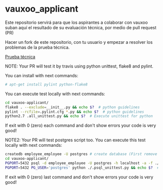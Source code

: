 vauxoo_applicant
================

Este repositorio servirá para que los aspirantes a colaborar con vauxoo suban aquí el resultado de su evaluación técnica, por medio de pull request (PR)

Hacer un fork de este repositorio, con tu usuario y empezar a resolver los problemas de la prueba técnica.

[Prueba técnica](https://docs.google.com/forms/d/1yK7JNVM7kUchQrfU5hMEs3pqurvvR92VeXb-hUR7OP8/viewform?usp=send_form)

NOTE: Your PR will test it by travis using python unittest, flake8 and pylint.

You can install with next commands:

```bash
# apt-get install pylint python-flake8
```
You can execute test locally with next commands:
```bash
cd vauxoo-applicant/
flake8 . --exclude=__init__.py && echo $?  # python guidelines
pylint --rcfile=.pylint.cfg *.py && echo $?  # python guidelines
python2.7 .all_unittest.py && echo $?  # Execute unittest for python
```
If exit with 0 (zero) each command and don't show errors your code is very good!

NOTE2: Your PR will test postgres script too.
You can execute this test locally with next commands:
```bash
createdb employee_employee -U postgres # create database (First remove if exists with "dropdb employee_employee")
cd vauxoo-applicant/
PGPORT=5432 psql -d employee_employee -U postgres -h localhost -a -f ./employee_vauxoo.sql  # Execute sql file.
PGPORT=5432 PG_USER='postgres' python ./.psql_unittest.py && echo $?  # Execute unittest for postgresql.
```
If exit with 0 (zero) last command and don't show errors your code is very good!
